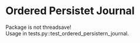 Ordered Persistet Journal
=========================
Package is not threadsave!
<br/>
Usage in tests.py::test_ordered_persistern_journal.